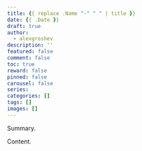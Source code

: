 ```yaml
---
title: {{ replace .Name "-" " " | title }}
date: {{ .Date }}
draft: true
author:
  - alexgroshev
description: ''
featured: false
comment: false
toc: true
reward: false
pinned: false
carousel: false
series:
categories: []
tags: []
images: []
---
```


Summary.

<!--more-->

Content.
